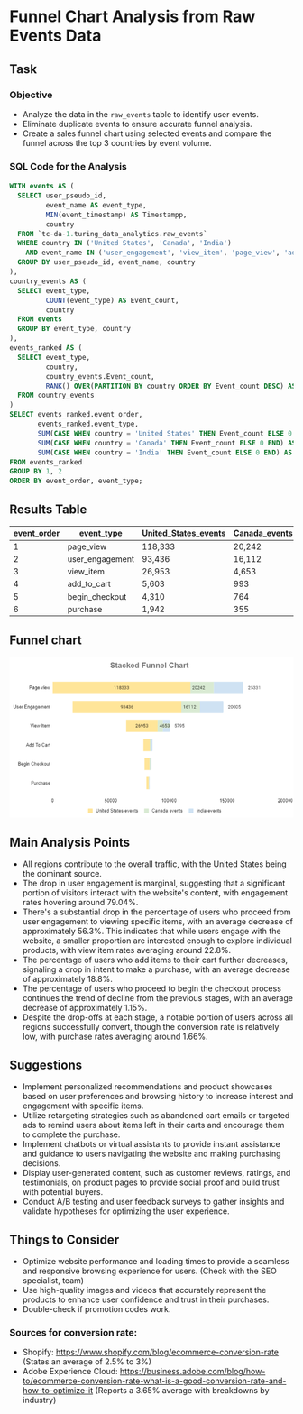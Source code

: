 # Funnel Chart Analysis from Raw Events Data

## Task

### Objective

- Analyze the data in the `raw_events` table to identify user events.
- Eliminate duplicate events to ensure accurate funnel analysis.
- Create a sales funnel chart using selected events and compare the funnel across the top 3 countries by event volume.

### SQL Code for the Analysis

```sql
WITH events AS (
  SELECT user_pseudo_id,
         event_name AS event_type,
         MIN(event_timestamp) AS Timestampp,
         country
  FROM `tc-da-1.turing_data_analytics.raw_events`
  WHERE country IN ('United States', 'Canada', 'India')
    AND event_name IN ('user_engagement', 'view_item', 'page_view', 'add_to_cart', 'purchase', 'begin_checkout')
  GROUP BY user_pseudo_id, event_name, country
),
country_events AS (
  SELECT event_type,
         COUNT(event_type) AS Event_count,
         country
  FROM events
  GROUP BY event_type, country
),
events_ranked AS (
  SELECT event_type,
         country,
         country_events.Event_count,
         RANK() OVER(PARTITION BY country ORDER BY Event_count DESC) AS event_order
  FROM country_events
)
SELECT events_ranked.event_order,
       events_ranked.event_type,
       SUM(CASE WHEN country = 'United States' THEN Event_count ELSE 0 END) AS United_States_events,
       SUM(CASE WHEN country = 'Canada' THEN Event_count ELSE 0 END) AS Canada_events,
       SUM(CASE WHEN country = 'India' THEN Event_count ELSE 0 END) AS India_events
FROM events_ranked
GROUP BY 1, 2
ORDER BY event_order, event_type;
```
## Results Table

| event_order | event_type       | United_States_events | Canada_events | India_events | United_States_percentage | Canada_percentage | India_percentage |
|-------------|------------------|----------------------|---------------|--------------|--------------------------|-------------------|------------------|
| 1           | page_view        | 118,333              | 20,242        | 25,331       | 100%                     | 100%              | 100%             |
| 2           | user_engagement  | 93,436               | 16,112        | 20,005       | 79.0%                    | 79.6%             | 79.0%            |
| 3           | view_item        | 26,953               | 4,653         | 5,795        | 22.8%                    | 23.0%             | 22.9%            |
| 4           | add_to_cart      | 5,603                | 993           | 1,162        | 4.7%                     | 4.9%              | 4.6%             |
| 5           | begin_checkout   | 4,310                | 764           | 878          | 3.6%                     | 3.8%              | 3.5%             |
| 6           | purchase         | 1,942                | 355           | 406          | 1.6%                     | 1.8%              | 1.6%             |

## Funnel chart
![Funnel Chart](https://github.com/augustinas-banikonis/Funnel-Analysis/blob/main/funnels.PNG)

## Main Analysis Points

- All regions contribute to the overall traffic, with the United States being the dominant source.
- The drop in user engagement is marginal, suggesting that a significant portion of visitors interact with the website's content, with engagement rates hovering around 79.04%.
- There's a substantial drop in the percentage of users who proceed from user engagement to viewing specific items, with an average decrease of approximately 56.3%. This indicates that while users engage with the website, a smaller proportion are interested enough to explore individual products, with view item rates averaging around 22.8%.
- The percentage of users who add items to their cart further decreases, signaling a drop in intent to make a purchase, with an average decrease of approximately 18.8%.
- The percentage of users who proceed to begin the checkout process continues the trend of decline from the previous stages, with an average decrease of approximately 1.15%.
- Despite the drop-offs at each stage, a notable portion of users across all regions successfully convert, though the conversion rate is relatively low, with purchase rates averaging around 1.66%.

## Suggestions

- Implement personalized recommendations and product showcases based on user preferences and browsing history to increase interest and engagement with specific items.
- Utilize retargeting strategies such as abandoned cart emails or targeted ads to remind users about items left in their carts and encourage them to complete the purchase.
- Implement chatbots or virtual assistants to provide instant assistance and guidance to users navigating the website and making purchasing decisions.
- Display user-generated content, such as customer reviews, ratings, and testimonials, on product pages to provide social proof and build trust with potential buyers.
- Conduct A/B testing and user feedback surveys to gather insights and validate hypotheses for optimizing the user experience.

## Things to Consider

- Optimize website performance and loading times to provide a seamless and responsive browsing experience for users. (Check with the SEO specialist, team)
- Use high-quality images and videos that accurately represent the products to enhance user confidence and trust in their purchases.
- Double-check if promotion codes work.

### Sources for conversion rate:
- Shopify: https://www.shopify.com/blog/ecommerce-conversion-rate (States an average of 2.5% to 3%)
- Adobe Experience Cloud: https://business.adobe.com/blog/how-to/ecommerce-conversion-rate-what-is-a-good-conversion-rate-and-how-to-optimize-it (Reports a 3.65% average with breakdowns by industry)



